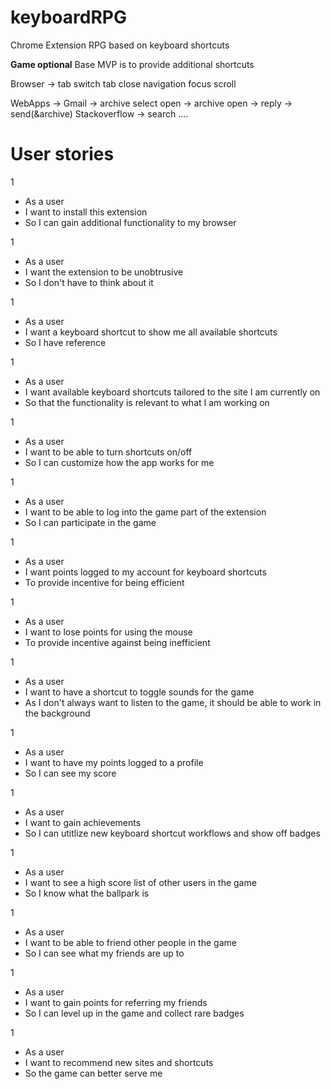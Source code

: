 keyboardRPG
===========

Chrome Extension RPG based on keyboard shortcuts

**Game optional**
Base MVP is to provide additional shortcuts

Browser ->
  tab switch
  tab close
  navigation focus
  scroll

WebApps ->
  Gmail ->
    archive
    select
    open -> archive
    open -> reply -> send(&archive)
  Stackoverflow ->
    search
    ....


User stories
============

1
* As a user
* I want to install this extension
* So I can gain additional functionality to my browser

1
* As a user
* I want the extension to be unobtrusive
* So I don't have to think about it

1
* As a user
* I want a keyboard shortcut to show me all available shortcuts
* So I have reference

1
* As a user
* I want available keyboard shortcuts tailored to the site I am currently on
* So that the functionality is relevant to what I am working on

1
* As a user
* I want to be able to turn shortcuts on/off
* So I can customize how the app works for me

1
* As a user
* I want to be able to log into the game part of the extension
* So I can participate in the game

1
* As a user
* I want points logged to my account for keyboard shortcuts
* To provide incentive for being efficient

1
* As a user
* I want to lose points for using the mouse
* To provide incentive against being inefficient

1
* As a user
* I want to have a shortcut to toggle sounds for the game
* As I don't always want to listen to the game, it should be able to work in the background

1
* As a user
* I want to have my points logged to a profile
* So I can see my score

1
* As a user
* I want to gain achievements
* So I can utitlize new keyboard shortcut workflows and show off badges

1
* As a user
* I want to see a high score list of other users in the game
* So I know what the ballpark is

1
* As a user
* I want to be able to friend other people in the game
* So I can see what my friends are up to

1
* As a user
* I want to gain points for referring my friends
* So I can level up in the game and collect rare badges

1
* As a user
* I want to recommend new sites and shortcuts
* So the game can better serve me


